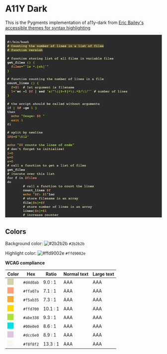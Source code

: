 # A11Y Dark

This is the Pygments implementation of a11y-dark from [Eric Bailey's
accessible themes for syntax
highlighting](https://github.com/ericwbailey/a11y-syntax-highlighting)

![Screenshot of the a11y-dark theme in a bash script](./images/a11y-dark.png)

## Colors

Background color: ![#2b2b2b](https://via.placeholder.com/20/2b2b2b/2b2b2b.png) `#2b2b2b`

Highlight color: ![#ffd9002e](https://via.placeholder.com/20/ffd9002e/ffd9002e.png) `#ffd9002e`

**WCAG compliance**

| Color                                             | Hex       | Ratio    | Normal text | Large text |
| ------------------------------------------------- | --------- | -------- | ----------- | ---------- |
| ![#d4d0ab](../../a11y_pygments/assets/d4d0ab.png) | `#d4d0ab` | 9.0 : 1  | AAA         | AAA        |
| ![#ffa07a](../../a11y_pygments/assets/ffa07a.png) | `#ffa07a` | 7.1 : 1  | AAA         | AAA        |
| ![#f5ab35](../../a11y_pygments/assets/f5ab35.png) | `#f5ab35` | 7.3 : 1  | AAA         | AAA        |
| ![#ffd700](../../a11y_pygments/assets/ffd700.png) | `#ffd700` | 10.1 : 1 | AAA         | AAA        |
| ![#abe338](../../a11y_pygments/assets/abe338.png) | `#abe338` | 9.3 : 1  | AAA         | AAA        |
| ![#00e0e0](../../a11y_pygments/assets/00e0e0.png) | `#00e0e0` | 8.6 : 1  | AAA         | AAA        |
| ![#dcc6e0](../../a11y_pygments/assets/dcc6e0.png) | `#dcc6e0` | 8.9 : 1  | AAA         | AAA        |
| ![#f8f8f2](../../a11y_pygments/assets/f8f8f2.png) | `#f8f8f2` | 13.3 : 1 | AAA         | AAA        |
